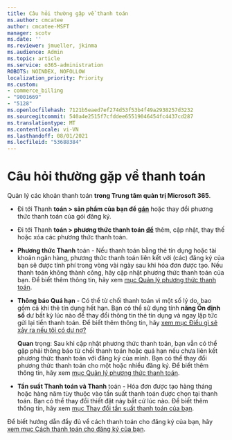 ```yaml
---
title: Câu hỏi thường gặp về thanh toán
ms.author: cmcatee
author: cmcatee-MSFT
manager: scotv
ms.date: ''
ms.reviewer: jmueller, jkinma
ms.audience: Admin
ms.topic: article
ms.service: o365-administration
ROBOTS: NOINDEX, NOFOLLOW
localization_priority: Priority
ms.custom:
- commerce_billing
- "9001669"
- "5128"
ms.openlocfilehash: 7121b5eaed7ef274d53f53b4f49a2938257d3232
ms.sourcegitcommit: 540a4e2515f7cfddee65519046454fc4437cd287
ms.translationtype: MT
ms.contentlocale: vi-VN
ms.lasthandoff: 08/01/2021
ms.locfileid: "53688384"
---
```

# <a name="payment-faq"></a>Câu hỏi thường gặp về thanh toán

Quản lý các khoản thanh toán **trong Trung tâm quản trị Microsoft 365**.

- Đi tới Thanh **toán > sản phẩm của bạn để [gán](https://go.microsoft.com/fwlink/p/?linkid=842054)** hoặc thay đổi phương thức thanh toán của gói đăng ký.
- Đi tới Thanh **toán > phương thức thanh toán [để](https://go.microsoft.com/fwlink/p/?linkid=2018806)** thêm, cập nhật, thay thế hoặc xóa các phương thức thanh toán.

- **Phương thức Thanh** toán - Nếu thanh toán bằng thẻ tín dụng hoặc tài khoản ngân hàng, phương thức thanh toán liên kết với (các) đăng ký của bạn sẽ được tính phí trong vòng vài ngày sau khi hóa đơn được tạo. Nếu thanh toán không thành công, hãy cập nhật phương thức thanh toán của bạn. Để biết thêm thông tin, hãy xem [mục Quản lý phương thức thanh toán](/microsoft-365/commerce/billing-and-payments/manage-payment-methods).

- **Thông báo Quá hạn** - Có thể từ chối thanh toán vì một số lý do, bao gồm cả khi thẻ tín dụng hết hạn. Bạn có thể sử dụng tính **năng Ổn định số** dư bất kỳ lúc nào để thay đổi thông tin thẻ tín dụng và ngay lập tức gửi lại tiền thanh toán. Để biết thêm thông tin, hãy [xem mục Điều gì sẽ xảy ra nếu tôi có dư nợ?](/microsoft-365/commerce/billing-and-payments/pay-for-your-subscription#what-if-i-have-an-outstanding-balance)

    **Quan** trọng: Sau khi cập nhật phương thức thanh toán, bạn vẫn có thể gặp phải thông báo từ chối thanh toán hoặc quá hạn nếu chưa liên kết phương thức thanh toán với đăng ký của mình. Bạn có thể thay đổi phương thức thanh toán cho một hoặc nhiều đăng ký. Để biết thêm thông tin, hãy xem [mục Quản lý phương thức thanh toán](/microsoft-365/commerce/billing-and-payments/manage-payment-methods).

- **Tần suất Thanh toán và Thanh** toán - Hóa đơn được tạo hàng tháng hoặc hàng năm tùy thuộc vào tần suất thanh toán được chọn tại thanh toán. Bạn có thể thay đổi thiết đặt này bất cứ lúc nào. Để biết thêm thông tin, hãy xem [mục Thay đổi tần suất thanh toán của bạn](/microsoft-365/commerce/billing-and-payments/change-payment-frequency).

Để biết hướng dẫn đầy đủ về cách thanh toán cho đăng ký của bạn, hãy [xem mục Cách thanh toán cho đăng ký của bạn](/microsoft-365/commerce/billing-and-payments/pay-for-your-subscription).
